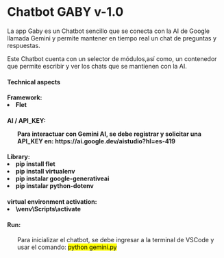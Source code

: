 <caption>
    <div class="container" style="text-aling:center";>
        <h1>Chatbot GABY v-1.0</h1>
    </div>
</caption>

<section>
<div class="container">
    <p>La app Gaby es un Chatbot sencillo que se conecta con la AI de Google llamada Gemini y permite mantener en tiempo real un chat de preguntas y respuestas.</p>
    <p>Este Chatbot cuenta con un selector de módulos,así como, un contenedor que permite escribir y ver los chats que se mantienen con la AI. </p>
</div>

<div class="container my-2">
    <h4>Technical aspects</h4>
</div>

<div class="container">
    <h4>Framework:</4>
    <li>Flet</li>
</div>

<div class="container">
    <h4>AI / API_KEY:</4>
    <ol>Para interactuar con Gemini AI, se debe registrar y solicitar una API_KEY en: https://ai.google.dev/aistudio?hl=es-419</ol>
</div>

<div class="container">
    <h4>Library:</4>
        <li>pip install flet</li>
        <li>pip install virtualenv</li>
        <li>pip instalar google-generativeai</li>
        <li>pip instalar python-dotenv</li>
</div>

<div class="container">
    <h4>virtual environment activation:</4>
        <li>\venv\Scripts\activate</li>
</div>
</section>
        
<footer>
<div class="container my-2">
    <h4>Run:</h4>
</div>

<div class="container my-2">
    <ol>Para inicializar el chatbot, se debe ingresar a la terminal de VSCode y usar el comando: <mark>python gemini.py</mark></ol> 
</div>
</footer>
